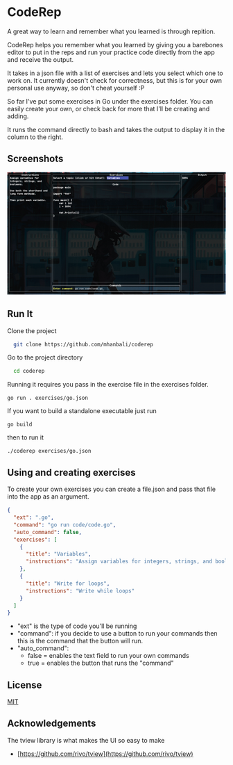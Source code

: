 # CodeRep

A great way to learn and remember what you learned is through repition.

CodeRep helps you remember what you learned by giving you a barebones editor to put in the reps and run your practice code directly from the app and receive the output.

It takes in a json file with a list of exercises and lets you select which one to work on. It currently doesn't check for correctness, but this is for your own personal use anyway, so don't cheat yourself :P

So far I've put some exercises in Go under the exercises folder. You can easily create your own, or check back for more that I'll be creating and adding.

It runs the command directly to bash and takes the output to display it in the column to the right.

## Screenshots

![App Screenshot](https://github.com/mhanbali/coderep/blob/master/screenshots/coderep-ss2.png?raw=true)

## Run It

Clone the project

```bash
  git clone https://github.com/mhanbali/coderep
```

Go to the project directory

```bash
  cd coderep
```

Running it requires you pass in the exercise file in the exercises folder.

```shell
go run . exercises/go.json
```

If you want to build a standalone executable just run

```shell
go build
```

then to run it

```shell
./coderep exercises/go.json
```

## Using and creating exercises

To create your own exercises you can create a file.json and pass that file into the app as an argument.

```json
{
  "ext": ".go",
  "command": "go run code/code.go",
  "auto_command": false,
  "exercises": [
    {
      "title": "Variables",
      "instructions": "Assign variables for integers, strings, and booleans.\n\nUse both the shorthand and long form methods.\n\nThen print each variable."
    },
    {
      "title": "Write for loops",
      "instructions": "Write while loops"
    }
  ]
}
```

- "ext" is the type of code you'll be running
- "command": if you decide to use a button to run your commands then this is the command that the button will run.
- "auto_command":
  - false = enables the text field to run your own commands
  - true = enables the button that runs the "command"

## License

[MIT](https://choosealicense.com/licenses/mit/)

## Acknowledgements

The tview library is what makes the UI so easy to make

- [https://github.com/rivo/tview](https://github.com/rivo/tview)
